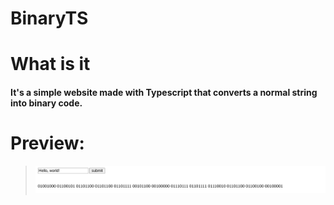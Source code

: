 # BinaryTS

#

# What is it
#### It's a simple website made with Typescript that converts a normal string into binary code.

#


# Preview:
> ![image](preview.png)